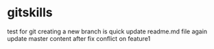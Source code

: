 # gitskills
test for git
creating a new branch is quick
update readme.md file again
update master content after fix conflict on feature1
